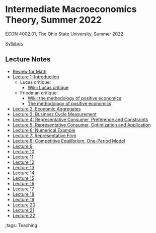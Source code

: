 # Intermediate Macroeconomics Theory, Summer 2022

ECON 4002.01, The Ohio State University, Summer 2022

[Syllabus](pdf/IntermediateMacroSummer2022/syllabus/build/syllabus.pdf)

## Lecture Notes

- [Review for Math](pdf/IntermediateMacroSummer2022/math/build/math.pdf)
- [Lecture 1: Introduction](pdf/IntermediateMacroSummer2022/Lecture_01/build/Lecture_01.pdf)
    - Lucas critique:
        - [Wiki: Lucas critique](https://en.wikipedia.org/wiki/Lucas_critique)
    - Friedman critique:
        - [Wiki: the methodology of positive economics](https://en.wikipedia.org/wiki/Essays_in_Positive_Economics#The_Methodology_of_Positive_Economics)
        - [The methodology of positive economics](https://books.google.com/books?hl=en&lr=&id=NqNGaJBahWoC&oi=fnd&pg=PA180&dq=The+Methodology+of+Positive+Economics&ots=gLKnEx_kWX&sig=nWfE1bFegyceirvT_tWEEJzJtoU#v=onepage&q=The%20Methodology%20of%20Positive%20Economics&f=false)
- [Lecture 2: Economic Aggregates](pdf/IntermediateMacroSummer2022/Lecture_02/build/Lecture_02.pdf)
- [Lecture 3: Business Cycle Measurement](pdf/IntermediateMacroSummer2022/Lecture_03/build/Lecture_03.pdf)
- [Lecture 4: Representative Consumer, Preference and Constraints](pdf/IntermediateMacroSummer2022/Lecture_04/build/Lecture_04.pdf)
- [Lecture 5: Representative Consumer, Optimization and Application](pdf/IntermediateMacroSummer2022/Lecture_05/build/Lecture_05.pdf)
- [Lecture 6: Numerical Example](pdf/IntermediateMacroSummer2022/Lecture_06/build/Lecture_06.pdf)
- [Lecture 7: Representative Firm](pdf/IntermediateMacroSummer2022/Lecture_07/build/Lecture_07.pdf)
- [Lecture 8: Competitive Equilibrium, One-Period Model](pdf/IntermediateMacroSummer2022/Lecture_08/build/Lecture_08.pdf)
- [Lecture 9](pdf/IntermediateMacroSummer2022/Lecture_09/build/Lecture_09.pdf)
- [Lecture 10](pdf/IntermediateMacroSummer2022/Lecture_010/build/Lecture_010.pdf)
- [Lecture 11](pdf/IntermediateMacroSummer2022/Lecture_011/build/Lecture_011.pdf)
- [Lecture 12](pdf/IntermediateMacroSummer2022/Lecture_012/build/Lecture_012.pdf)
- [Lecture 13](pdf/IntermediateMacroSummer2022/Lecture_013/build/Lecture_013.pdf)
- [Lecture 14](pdf/IntermediateMacroSummer2022/Lecture_014/build/Lecture_014.pdf)
- [Lecture 15](pdf/IntermediateMacroSummer2022/Lecture_015/build/Lecture_015.pdf)
- [Lecture 16](pdf/IntermediateMacroSummer2022/Lecture_016/build/Lecture_016.pdf)
- [Lecture 17](pdf/IntermediateMacroSummer2022/Lecture_017/build/Lecture_017.pdf)
- [Lecture 18](pdf/IntermediateMacroSummer2022/Lecture_018/build/Lecture_018.pdf)
- [Lecture 19](pdf/IntermediateMacroSummer2022/Lecture_019/build/Lecture_019.pdf)
- [Lecture 20](pdf/IntermediateMacroSummer2022/Lecture_020/build/Lecture_020.pdf)
- [Lecture 21](pdf/IntermediateMacroSummer2022/Lecture_021/build/Lecture_021.pdf)
- [Lecture 22](pdf/IntermediateMacroSummer2022/Lecture_022/build/Lecture_022.pdf)


;tags: Teaching
